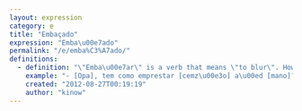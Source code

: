 ```yaml
---
layout: expression
category: e
title: "Embaçado"
expression: "Emba\u00e7ado"
permalink: "/e/emba%C3%A7ado/"
definitions:
  - definition: "\"Emba\u00e7ar\" is a verb that means \"to blur\". However, both \"embassado\" and \"emba\u00e7ado\" can also mean that something is hard, or complicated."
    example: "- [Opa], tem como emprestar [cemz\u00e3o] a\u00ed [mano]?\n- [Putz]! Embassado mano, [t\u00f4 duro]."
    created: "2012-08-27T00:19:19"
    author: "kinow"
---
```

